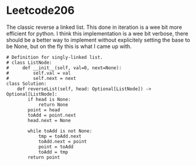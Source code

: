 # Leetcode206

The classic reverse a linked list. This done in iteration is a wee bit more efficient for python. I think this implementation is a wee bit verbose, there should be a better way to implement without explicitely setting the base to be None, but on the fly this is what I came up with.

```
# Definition for singly-linked list.
# class ListNode:
#     def __init__(self, val=0, next=None):
#         self.val = val
#         self.next = next
class Solution:
    def reverseList(self, head: Optional[ListNode]) -> Optional[ListNode]:
        if head is None:
            return None
        point = head
        toAdd = point.next
        head.next = None

        while toAdd is not None:
            tmp = toAdd.next
            toAdd.next = point
            point = toAdd
            toAdd = tmp
        return point
            
```